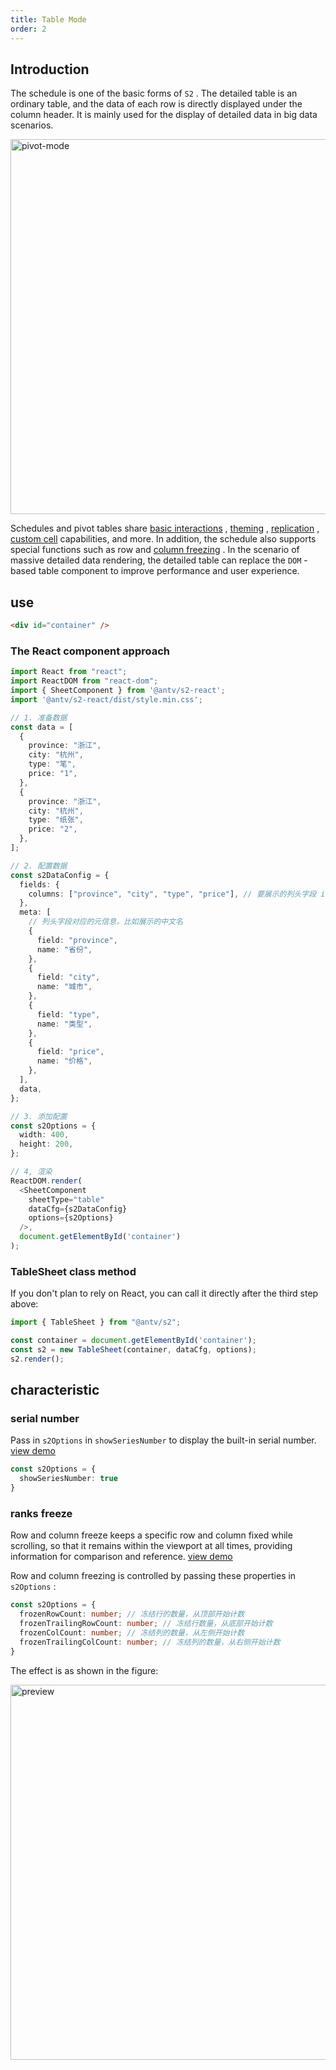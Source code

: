 ```yaml
---
title: Table Mode
order: 2
---
```


## Introduction

The schedule is one of the basic forms of `S2` . The detailed table is an ordinary table, and the data of each row is directly displayed under the column header. It is mainly used for the display of detailed data in big data scenarios.

<img data-mdast="html" alt="pivot-mode" src="https://gw.alipayobjects.com/mdn/rms_56cbb2/afts/img/A*PmpvRrcBEbMAAAAAAAAAAAAAARQnAQ" width="600">

Schedules and pivot tables share [basic interactions](/manual/advanced/interaction/basic) , [theming](/manual/basic/theme) , [replication](/manual/basic/analysis/export) [, custom cell](/manual/advanced/custom/hook) capabilities, and more. In addition, the schedule also supports special functions such as row and [column freezing](/examples/interaction/basic#froze) . In the scenario of massive detailed data rendering, the detailed table can replace the `DOM` -based table component to improve performance and user experience.

## use

```html
<div id="container" />
```

### The React component approach

```typescript
import React from "react";
import ReactDOM from "react-dom";
import { SheetComponent } from '@antv/s2-react';
import '@antv/s2-react/dist/style.min.css';

// 1. 准备数据
const data = [
  {
    province: "浙江",
    city: "杭州",
    type: "笔",
    price: "1",
  },
  {
    province: "浙江",
    city: "杭州",
    type: "纸张",
    price: "2",
  },
];

// 2. 配置数据
const s2DataConfig = {
  fields: {
    columns: ["province", "city", "type", "price"], // 要展示的列头字段 id 列表
  },
  meta: [
    // 列头字段对应的元信息，比如展示的中文名
    {
      field: "province",
      name: "省份",
    },
    {
      field: "city",
      name: "城市",
    },
    {
      field: "type",
      name: "类型",
    },
    {
      field: "price",
      name: "价格",
    },
  ],
  data,
};

// 3. 添加配置
const s2Options = {
  width: 400,
  height: 200,
};

// 4, 渲染
ReactDOM.render(
  <SheetComponent
    sheetType="table"
    dataCfg={s2DataConfig}
    options={s2Options}
  />,
  document.getElementById('container')
);
```

### TableSheet class method

If you don't plan to rely on React, you can call it directly after the third step above:

```ts
import { TableSheet } from "@antv/s2";

const container = document.getElementById('container');
const s2 = new TableSheet(container, dataCfg, options);
s2.render();
```

## characteristic

### serial number

Pass in `s2Options` in `showSeriesNumber` to display the built-in serial number. [view demo](/examples/basic/table#table)

```ts
const s2Options = {
  showSeriesNumber: true
}
```

### ranks freeze

Row and column freeze keeps a specific row and column fixed while scrolling, so that it remains within the viewport at all times, providing information for comparison and reference. [view demo](/examples/interaction/basic#frozen)

Row and column freezing is controlled by passing these properties in `s2Options` :

```ts
const s2Options = {
  frozenRowCount: number; // 冻结行的数量，从顶部开始计数
  frozenTrailingRowCount: number; // 冻结行数量，从底部开始计数
  frozenColCount: number; // 冻结列的数量，从左侧开始计数
  frozenTrailingColCount: number; // 冻结列的数量，从右侧开始计数
}
```

The effect is as shown in the figure:

<img data-mdast="html" src="https://gw.alipayobjects.com/mdn/rms_56cbb2/afts/img/A*tZkOSqYWVFQAAAAAAAAAAAAAARQnAQ" width="600" alt="preview">

<Playground data-mdast="html" path="interaction/basic/demo/frozen.ts" rid="container" height="300"></playground>
